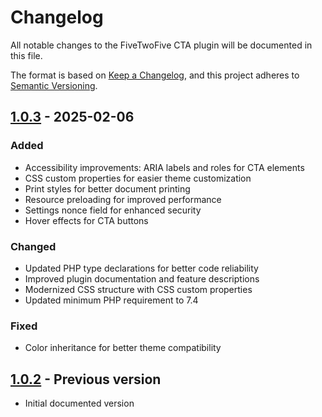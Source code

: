 # Changelog
All notable changes to the FiveTwoFive CTA plugin will be documented in this file.

The format is based on [Keep a Changelog](https://keepachangelog.com/en/1.0.0/),
and this project adheres to [Semantic Versioning](https://semver.org/spec/v2.0.0.html).

## [1.0.3] - 2025-02-06
### Added
- Accessibility improvements: ARIA labels and roles for CTA elements
- CSS custom properties for easier theme customization
- Print styles for better document printing
- Resource preloading for improved performance
- Settings nonce field for enhanced security
- Hover effects for CTA buttons

### Changed
- Updated PHP type declarations for better code reliability
- Improved plugin documentation and feature descriptions
- Modernized CSS structure with CSS custom properties
- Updated minimum PHP requirement to 7.4

### Fixed
- Color inheritance for better theme compatibility

## [1.0.2] - Previous version
- Initial documented version

[1.0.3]: https://github.com/fivetwofive/fivetwofive-cta/compare/v1.0.2...v1.0.3
[1.0.2]: https://github.com/fivetwofive/fivetwofive-cta/releases/tag/v1.0.2 